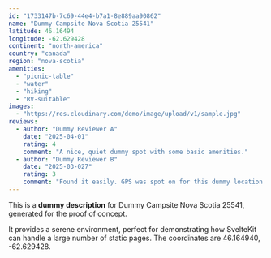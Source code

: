 ```yaml
---
id: "1733147b-7c69-44e4-b7a1-8e889aa90862"
name: "Dummy Campsite Nova Scotia 25541"
latitude: 46.16494
longitude: -62.629428
continent: "north-america"
country: "canada"
region: "nova-scotia"
amenities:
  - "picnic-table"
  - "water"
  - "hiking"
  - "RV-suitable"
images:
  - "https://res.cloudinary.com/demo/image/upload/v1/sample.jpg"
reviews:
  - author: "Dummy Reviewer A"
    date: "2025-04-01"
    rating: 4
    comment: "A nice, quiet dummy spot with some basic amenities."
  - author: "Dummy Reviewer B"
    date: "2025-03-027"
    rating: 3
    comment: "Found it easily. GPS was spot on for this dummy location."
---
```


This is a **dummy description** for Dummy Campsite Nova Scotia 25541, generated for the proof of concept.

It provides a serene environment, perfect for demonstrating how SvelteKit can handle a large number of static pages. The coordinates are 46.164940, -62.629428.
